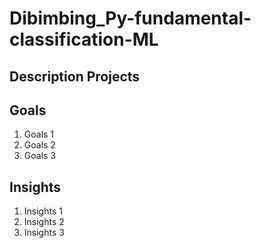# Dibimbing_Py-fundamental-classification-ML

## Description Projects


## Goals
1. Goals 1
2. Goals 2
3. Goals 3

## Insights
1. Insights 1
2. Insights 2
3. Insights 3
